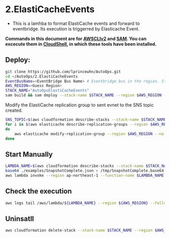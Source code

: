 # 2.ElastiCacheEvents

- This is a lamhba to format ElastiCache events and forward to eventbridge. Its execution is triggerred by Elasticache Event.

**Commands in this document are for [AWSCLIv2](https://docs.aws.amazon.com/cli/latest/userguide/getting-started-install.html) and [SAM](https://docs.aws.amazon.com/serverless-application-model/latest/developerguide/install-sam-cli.html). You can excecute them in [CloudShell](https://console.aws.amazon.com/cloudshell), in which these tools have been installed.**

## Deploy:

``` bash
git clone https://github.com/lprincewhn/AutoOps.git
cd ~/AutoOps/2.ElastiCacheEvents
EventBusName=<EventBridge Bus Name> # Eventbridge bus in the region. StepFunction or Lambda will send event to the bus.
AWS_REGION=<Guess Region>
STACK_NAME="AutoOpsElastiCacheEvents"
sam build && sam deploy --stack-name $STACK_NAME --region $AWS_REGION --parameter-overrides EventBusName=$EventBusName --confirm-changeset --resolve-s3 --capabilities CAPABILITY_IAM
```

Modify the ElastiCache replication group to sent evnet to the SNS topic created.

``` bash
SNS_TOPIC=$(aws cloudformation describe-stacks --stack-name $STACK_NAME --region $AWS_REGION --no-cli-pager --query 'Stacks[0].Outputs[?OutputKey==`SNSTopic`].OutputValue' --output text)
for i in $(aws elasticache describe-replication-groups --region $AWS_REGION --no-cli-pager --query 'ReplicationGroups[*].ReplicationGroupId' --output text)
do 
    aws elasticache modify-replication-group --region $AWS_REGION --no-cli-pager --replication-group-id ${i} --notification-topic-arn ${SNS_TOPIC} --notification-topic-status active --apply-immediately --no-cli-pager
done

```

## Start Manually

``` bash
LAMBDA_NAME=$(aws cloudformation describe-stacks --stack-name $STACK_NAME --region $AWS_REGION --no-cli-pager --query 'Stacks[0].Outputs[?OutputKey==`ForwardFunction`].OutputValue' --output text)
base64 ./examples/SnapshotComplete.json > /tmp/SnapshotComplete.base64
aws lambda invoke --region ap-northeast-1 --function-name $LAMBDA_NAME --payload /tmp/SnapshotComplete.base64 out.log
```

## Check the execution

``` bash
aws logs tail /aws/lambda/${LAMBDA_NAME} --region ${AWS_REGION} --follow
```

## Uninsatll
``` bash
aws cloudformation delete-stack --stack-name $STACK_NAME --region $AWS_REGION --no-cli-pager
```

